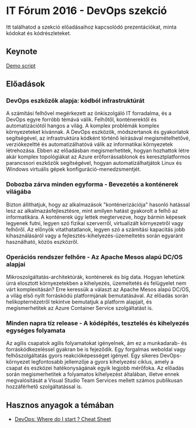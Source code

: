 # IT Fórum 2016 - DevOps szekció

Itt találhatod a szekció előadásaihoz kapcsolódó prezentációkat, minta kódokat és kódrészleteket.

## Keynote

[Demo script](../blob/master/Keynote_Demo.md)

## Előadások

### DevOps eszközök alapja: kódból infrastruktúrát

A számítási felhővel megérkezett az önkiszolgáló IT forradalma, és a DevOps egyre forróbb témává válik. Felhőtől, konténerektől és automatizációtól hangos a világ.
A komplex problémák komplex környezeteket kívánnak. A DevOps eszközök, módszertanok és gyakorlatok segítségével, az infrastruktúra kódként történő leírásával megismételhetővé,
verziókezeltté és automatizálhatóvá válik az informatikai környezetek létrehozása. Ebben az előadásban megismerhetitek, hogyan hozhattok létre akár komplex topológiákat
az Azure erőforrássablonok és keresztplatformos parancssori eszközök segítségével, hogyan automatizálhatjátok Linux és Windows virtuális gépek konfiguráció-menedzsmentjét. 

### Dobozba zárva minden egyforma - Bevezetés a konténerek világába

Bizton állíthatjuk, hogy az alkalmazások "konténerizációja" hasonló hatással lesz az alkalmazásfejlesztésre, mint amilyen hatást gyakorolt a felhő az informatikára.
A konténerek úgy lettek megtervezve, hogy bármin képesek legyenek futni, legyen szó fizikai szerverről, virtualizált környezetről vagy felhőről. Az előnyök vitathatatlanok,
legyen szó a számítási kapacitás jobb kihasználásáról vagy a fejlesztés-kihelyezés-üzemeltetés során egyaránt használható, közös eszközről. 

### Operációs rendszer felhőre - Az Apache Mesos alapú DC/OS alapjai

Mikroszolgáltatás-architektúrák, konténerek és big data. Hogyan lehetünk úrrá elosztott környezetekben a kihelyezés, üzemeltetés és felügyelet nem várt komplexitásán?
Erre keressük a választ az Apache Mesos alapú DC/OS, a világ első nyílt forráskódú platformjának bemutatásával. Az előadás során helikopternézetről tekintve bemutatjuk 
a platform alapjait, és megismerhetitek az Azure Container Service szolgáltatást is.

### Minden napra tíz release - A kódépítés, tesztelés és kihelyezés egységes folyamata

Az agilis csapatok agilis folyamatokat igényelnek, ám ez a munkadarab- és forráskódkezeléssel gyakran be is fejeződik. Egy forgalmas weboldal vagy felhőszolgáltatás gyors
reakcióképességet igényel. Egy sikeres DevOps-környezet legfontosabb jellemzője a gyors kihelyezési ciklus, amely a csapat és eszközei hatékonyságának egyik legjobb mérőfoka.
Az előadás során megismerhetitek a folyamatos kihelyezést általában, illetve ennek megvalósítását a Visual Studio Team Services mellett számos publikusan hozzáférhető
szolgáltatással is.

## Hasznos anyagok a témában

- [DevOps: Where do I start ? Cheat Sheet](https://blogs.technet.microsoft.com/juliens/2016/02/14/devops-where-do-i-start-cheat-sheet/)

